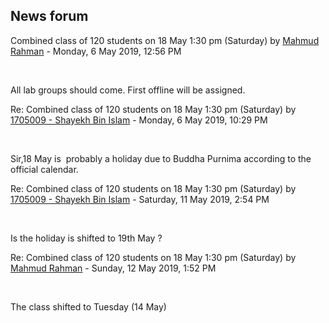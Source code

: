 <h2>News forum</h2><a href="https://moodle.cse.buet.ac.bd/user/view.php?id=1121&course=432"></a>
Combined class of 120 students on 18 May 1:30 pm (Saturday)
by <a href="https://moodle.cse.buet.ac.bd/user/view.php?id=1121&course=432">Mahmud Rahman</a> - Monday, 6 May 2019, 12:56 PM


 

All lab groups should come. First offline will be assigned.





<a href="https://moodle.cse.buet.ac.bd/user/view.php?id=1490&course=432"></a>
Re: Combined class of 120 students on 18 May 1:30 pm (Saturday)
by <a href="https://moodle.cse.buet.ac.bd/user/view.php?id=1490&course=432">1705009 - Shayekh Bin Islam</a> - Monday, 6 May 2019, 10:29 PM


 

Sir,18 May is  probably a holiday due to Buddha Purnima according to the official calendar. <br />







<a href="https://moodle.cse.buet.ac.bd/user/view.php?id=1490&course=432"></a>
Re: Combined class of 120 students on 18 May 1:30 pm (Saturday)
by <a href="https://moodle.cse.buet.ac.bd/user/view.php?id=1490&course=432">1705009 - Shayekh Bin Islam</a> - Saturday, 11 May 2019, 2:54 PM


 

Is the holiday is shifted to 19th May ?





<a href="https://moodle.cse.buet.ac.bd/user/view.php?id=1121&course=432"></a>
Re: Combined class of 120 students on 18 May 1:30 pm (Saturday)
by <a href="https://moodle.cse.buet.ac.bd/user/view.php?id=1121&course=432">Mahmud Rahman</a> - Sunday, 12 May 2019, 1:52 PM


 

The class shifted to Tuesday (14 May)










